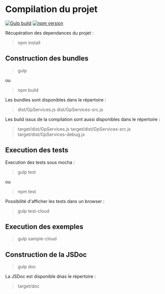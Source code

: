 
# Compilation du projet

[![Gulp build](https://img.shields.io/badge/build%20with-GULP-brightgreen.svg)](https://img.shields.io/badge/build%20with-GULP-brightgreen.svg)
[![npm version](https://badge.fury.io/js/geoportal-access-lib.svg)](https://badge.fury.io/js/geoportal-access-lib)


Récupération des dependances du projet :

> npm install

## Construction des bundles

> gulp

ou

> npm build

Les bundles sont disponibles dans le répertoire :

> dist/GpServices.js
> dist/GpServices-src.js

Les build issus de la compilation sont aussi disponibles dans le répertoire :

> target/dist/GpServices.js
> target/dist/GpServices-src.js
> target/dist/GpServices-debug.js

## Execution des tests

Execution des tests sous mocha :

> gulp test

ou

> npm test

Possibilité d'afficher les tests dans un browser :

> gulp test-cloud

## Execution des exemples

> gulp sample-cloud

## Construction de la JSDoc

> gulp doc

La JSDoc est disponible dnas le répertoire :

> target/doc
